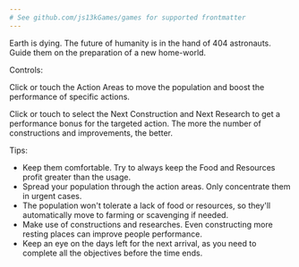 ```yaml
---
# See github.com/js13kGames/games for supported frontmatter
---
```

Earth is dying. The future of humanity is in the hand of 404 astronauts. Guide them on the preparation of a new home-world.

Controls:

Click or touch the Action Areas to move the population and boost the performance of specific actions.

Click or touch to select the Next Construction and Next Research to get a performance bonus for the targeted action. The more the number of constructions and improvements, the better.

Tips:

- Keep them comfortable. Try to always keep the Food and Resources profit greater than the usage.
- Spread your population through the action areas. Only concentrate them in urgent cases.
- The population won't tolerate a lack of food or resources, so they'll automatically move to farming or scavenging if needed.
- Make use of constructions and researches. Even constructing more resting places can improve people performance.
- Keep an eye on the days left for the next arrival, as you need to complete all the objectives before the time ends.